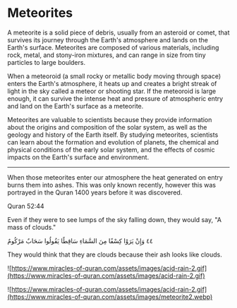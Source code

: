 # Meteorites

A meteorite is a solid piece of debris, usually from an asteroid or comet, that survives its journey through the Earth's atmosphere and lands on the Earth's surface. Meteorites are composed of various materials, including rock, metal, and stony-iron mixtures, and can range in size from tiny particles to large boulders.

When a meteoroid (a small rocky or metallic body moving through space) enters the Earth's atmosphere, it heats up and creates a bright streak of light in the sky called a meteor or shooting star. If the meteoroid is large enough, it can survive the intense heat and pressure of atmospheric entry and land on the Earth's surface as a meteorite.

Meteorites are valuable to scientists because they provide information about the origins and composition of the solar system, as well as the geology and history of the Earth itself. By studying meteorites, scientists can learn about the formation and evolution of planets, the chemical and physical conditions of the early solar system, and the effects of cosmic impacts on the Earth's surface and environment.
______________

When those meteorites enter our atmosphere the heat generated on entry burns them into ashes. This was only known recently, however this was portrayed in the Quran 1400 years before it was discovered.



Quran 52:44

Even if they were to see lumps of the sky falling down, they would say, "A mass of clouds."



٤٤ وَإِنْ يَرَوْا كِسْفًا مِنَ السَّمَاءِ سَاقِطًا يَقُولُوا سَحَابٌ مَرْكُومٌ



They would think that they are clouds because their ash looks like clouds.

![https://www.miracles-of-quran.com/assets/images/acid-rain-2.gif](https://www.miracles-of-quran.com/assets/images/acid-rain-2.gif)

![https://www.miracles-of-quran.com/assets/images/acid-rain-2.gif](https://www.miracles-of-quran.com/assets/images/meteorite2.webp)